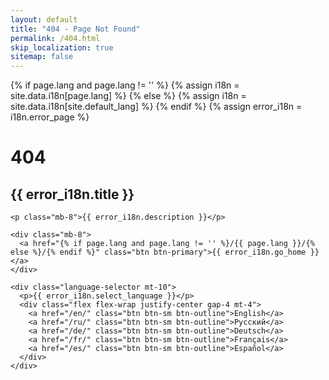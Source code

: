 ```yaml
---
layout: default
title: "404 - Page Not Found"
permalink: /404.html
skip_localization: true
sitemap: false
---
```


{% if page.lang and page.lang != '' %}
  {% assign i18n = site.data.i18n[page.lang] %}
{% else %}
  {% assign i18n = site.data.i18n[site.default_lang] %}
{% endif %}
{% assign error_i18n = i18n.error_page %}

<div class="container mx-auto px-4 py-20 text-center">
  <div class="max-w-xl mx-auto">
    <h1 class="text-6xl font-bold text-primary mb-6">404</h1>
    <h2 class="text-2xl font-semibold mb-8">{{ error_i18n.title }}</h2>
    
    <p class="mb-8">{{ error_i18n.description }}</p>
    
    <div class="mb-8">
      <a href="{% if page.lang and page.lang != '' %}/{{ page.lang }}/{% else %}/{% endif %}" class="btn btn-primary">{{ error_i18n.go_home }}</a>
    </div>
    
    <div class="language-selector mt-10">
      <p>{{ error_i18n.select_language }}</p>
      <div class="flex flex-wrap justify-center gap-4 mt-4">
        <a href="/en/" class="btn btn-sm btn-outline">English</a>
        <a href="/ru/" class="btn btn-sm btn-outline">Русский</a>
        <a href="/de/" class="btn btn-sm btn-outline">Deutsch</a>
        <a href="/fr/" class="btn btn-sm btn-outline">Français</a>
        <a href="/es/" class="btn btn-sm btn-outline">Español</a>
      </div>
    </div>
  </div>
</div>
